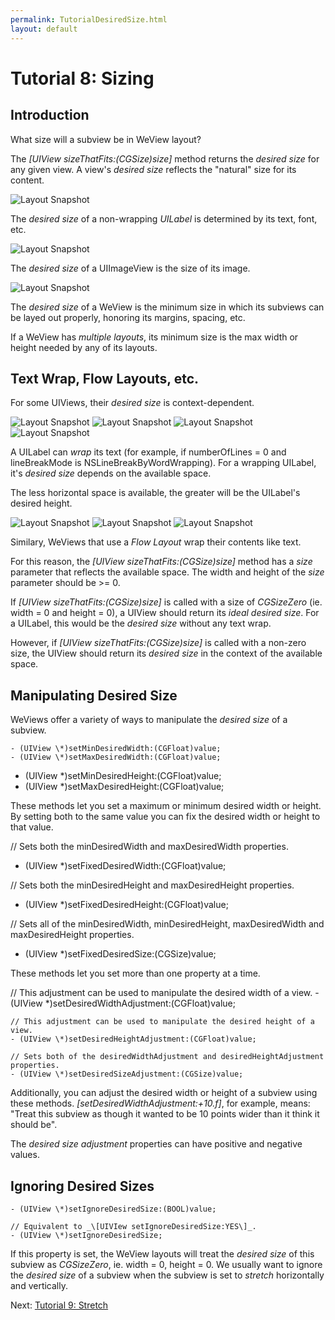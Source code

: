 ```yaml
---
permalink: TutorialDesiredSize.html
layout: default
---
```


# Tutorial 8: Sizing


<!-- TEMPLATE START -->

## Introduction

What size will a subview be in WeView layout?

The _\[UIView sizeThatFits:(CGSize)size\]_ method returns the _desired size_ for any given view.  A view's _desired size_ reflects the "natural" size for its content.

![Layout Snapshot](images/snapshot-DA93EC7C-4F70-4ED7-BDBE-8A59653911FA-27667-0006BEA3B59FF297-0.png)

The _desired size_ of a non-wrapping _UILabel_ is determined by its text, font, etc.

![Layout Snapshot](images/snapshot-833C1973-01D5-46B5-B5D9-336ECFB27C2E-27936-0006BED475482CF7-0.png)

The _desired size_ of a UIImageView is the size of its image.

![Layout Snapshot](images/snapshot-D6C32D2A-FAD5-4C82-A0CB-B2EBDEC05D6A-24400-0006B8654F081079-0.png)

The _desired size_ of a WeView is the minimum size in which its subviews can be layed out properly, honoring its margins, spacing, etc.  

If a WeView has _multiple layouts_, its minimum size is the max width or height needed by any of its layouts.

## Text Wrap, Flow Layouts, etc.

For some UIViews, their _desired size_ is context-dependent.  

![Layout Snapshot](images/snapshot-54DD17C9-F409-4FCB-AAAF-E3B24C309433-28210-0006BF4AD6A66AE5-0.png)
![Layout Snapshot](images/snapshot-54DD17C9-F409-4FCB-AAAF-E3B24C309433-28210-0006BF4AD6A66AE5-1.png)
![Layout Snapshot](images/snapshot-54DD17C9-F409-4FCB-AAAF-E3B24C309433-28210-0006BF4AD6A66AE5-2.png)
![Layout Snapshot](images/snapshot-54DD17C9-F409-4FCB-AAAF-E3B24C309433-28210-0006BF4AD6A66AE5-3.png)

A UILabel can _wrap_ its text (for example, if numberOfLines = 0 and lineBreakMode is NSLineBreakByWordWrapping).  For a wrapping UILabel, it's _desired size_ depends on the available space.  

The less horizontal space is available, the greater will be the UILabel's desired height.

![Layout Snapshot](images/snapshot-68DF0B1C-EB1C-4ABB-A1B8-D10AECD47082-29621-0006C114C564175B-0.png)
![Layout Snapshot](images/snapshot-68DF0B1C-EB1C-4ABB-A1B8-D10AECD47082-29621-0006C114C564175B-1.png)
![Layout Snapshot](images/snapshot-68DF0B1C-EB1C-4ABB-A1B8-D10AECD47082-29621-0006C114C564175B-2.png)

Similary, WeViews that use a _Flow Layout_ wrap their contents like text.

For this reason, the _\[UIView sizeThatFits:(CGSize)size\]_ method has a _size_ parameter that reflects the available space. The width and height of the _size_ parameter should be >= 0.

If _\[UIView sizeThatFits:(CGSize)size\]_ is called with a size of _CGSizeZero_ (ie. width = 0 and height = 0), a UIView should return its _ideal desired size_.  For a UILabel, this would be the _desired size_ without any text wrap.

However, if _\[UIView sizeThatFits:(CGSize)size\]_ is called with a non-zero size, the UIView should return its _desired size_ in the context of the available space.


## Manipulating Desired Size

WeViews offer a variety of ways to manipulate the _desired size_ of a subview.

	- (UIView \*)setMinDesiredWidth:(CGFloat)value;
	- (UIView \*)setMaxDesiredWidth:(CGFloat)value;
  - (UIView \*)setMinDesiredHeight:(CGFloat)value;
  - (UIView \*)setMaxDesiredHeight:(CGFloat)value;

These methods let you set a maximum or minimum desired width or height.  By setting both to the same value you can fix the desired width or height to that value.

  // Sets both the minDesiredWidth and maxDesiredWidth properties.
  - (UIView \*)setFixedDesiredWidth:(CGFloat)value;

  // Sets both the minDesiredHeight and maxDesiredHeight properties.
  - (UIView \*)setFixedDesiredHeight:(CGFloat)value;

  // Sets all of the minDesiredWidth, minDesiredHeight, maxDesiredWidth and maxDesiredHeight properties.
  - (UIView \*)setFixedDesiredSize:(CGSize)value;

These methods let you set more than one property at a time.  

  // This adjustment can be used to manipulate the desired width of a view.
	- (UIView \*)setDesiredWidthAdjustment:(CGFloat)value;

	// This adjustment can be used to manipulate the desired height of a view.
	- (UIView \*)setDesiredHeightAdjustment:(CGFloat)value;

	// Sets both of the desiredWidthAdjustment and desiredHeightAdjustment properties.
	- (UIView \*)setDesiredSizeAdjustment:(CGSize)value;

Additionally, you can adjust the desired width or height of a subview using these methods.  _\[setDesiredWidthAdjustment:+10.f\]_, for example, means: "Treat this subview as though it wanted to be 10 points wider than it think it should be".

The _desired size adjustment_ properties can have positive and negative values.

## Ignoring Desired Sizes

	- (UIView \*)setIgnoreDesiredSize:(BOOL)value;

	// Equivalent to _\[UIVIew setIgnoreDesiredSize:YES\]_.
	- (UIView \*)setIgnoreDesiredSize;

If this property is set, the WeView layouts will treat the _desired size_ of this subview as _CGSizeZero_, ie. width = 0, height = 0.  We usually want to ignore the _desired size_ of a subview when the subview is set to _stretch_ horizontally and vertically.



<!-- TEMPLATE END -->

<p class="nextLink">Next:  <a href="TutorialStretch.html">Tutorial 9: Stretch</a></p>